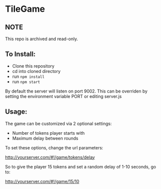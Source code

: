 # TileGame

## NOTE

This repo is archived and read-only.

## To Install:

- Clone this repository
- cd into cloned directory
- run `npm install`
- run `npm start`

By default the server will listen on port 9002.  This can be overriden by setting the environment variable PORT or editing server.js  

## Usage:

The game can be customized via 2 optional settings:

- Number of tokens player starts with
- Maximum delay between rounds

To set these options, change the url parameters:

http://yourserver.com/#!/game/tokens/delay

So to give the player 15 tokens and set a random delay of 1-10 seconds, go to:

http://yourserver.com/#!/game/15/10
